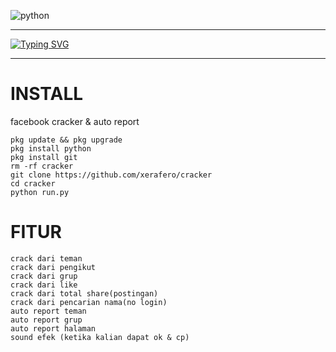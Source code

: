 ![python](https://img.shields.io/badge/-python-grey?style=for-the-badge&logo=python&logoColor=white&labelColor=8E2DE2)
-- -
 [![Typing SVG](https://readme-typing-svg.herokuapp.com?font=Monoscape&color=%23FF123F&size=15&multiline=true&lines=Memerlukan+Python+3.10.0+%2B%2B;Hanya+bisa+di+jalankan+ditermux)](https://git.io/typing-svg)
-- --

# INSTALL
facebook cracker &amp; auto report

```
pkg update && pkg upgrade
pkg install python
pkg install git
rm -rf cracker
git clone https://github.com/xerafero/cracker
cd cracker
python run.py
```


# FITUR

```
crack dari teman
crack dari pengikut
crack dari grup
crack dari like
crack dari total share(postingan)
crack dari pencarian nama(no login)
auto report teman
auto report grup
auto report halaman
sound efek (ketika kalian dapat ok & cp)
```

